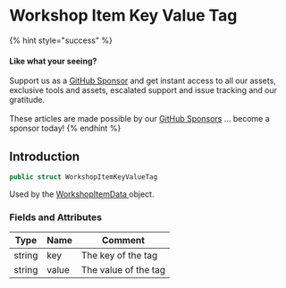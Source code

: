 # Workshop Item Key Value Tag

{% hint style="success" %}
#### Like what your seeing?

Support us as a [GitHub Sponsor](../../../become-a-sponsor/) and get instant access to all our assets, exclusive tools and assets, escalated support and issue tracking and our gratitude.\
\
These articles are made possible by our [GitHub Sponsors](../../../become-a-sponsor/) ... become a sponsor today!
{% endhint %}

## Introduction

```csharp
public struct WorkshopItemKeyValueTag
```

Used by the [WorkshopItemData ](../data-layer/workshop-item-data.md)object.

### Fields and Attributes

| Type   | Name  | Comment              |
| ------ | ----- | -------------------- |
| string | key   | The key of the tag   |
| string | value | The value of the tag |

